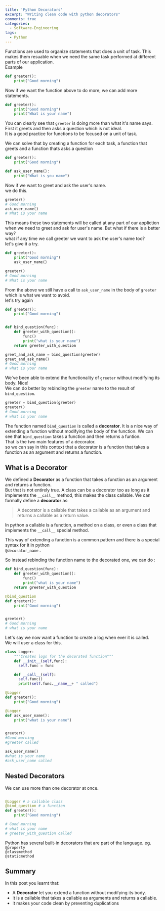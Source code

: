 ```yaml
---
title: 'Python Decorators'
excerpt: "Writing clean code with python decorators"
comments: true
categories:
  - Software-Engineering
tags:
  - Python
---
```


Functions are used to organize statements that does a unit of task. This makes them resuable when we need the same task performed at different parts of our application.  
Example
```python
def greeter():
    print("Good morning")
```
Now if we want the function above to do more, we can add more statements.
 ```python
 def greeter():
     print("Good morning")
     print("What is your name")
```
You can clearly see that ```greeter``` is doing more than what it's name says.  
First it greets and then asks a question which is not ideal.  
It is a good practice for functions to be focused on a unit of task.  

We can solve that by creating a function for each task, a function that greets and a function thats asks a question
```python
def greeter():
    print("Good morning")

def ask_user_name():
    print("What is you name")
```
Now if we want to greet and ask the user's name.  
we do this.
```python 
greeter() 
# Good morning
ask_user_name() 
# What is your name
```
This means these two statements will be called at any part of our appliction when we need to greet and ask for user's name. But what if there is a better way?  
what if any time we call greeter we want to ask the user's name too?  
let's give it a try.  
```python
def greeter():
    print("Good morning")
    ask_user_name()

greeter()
# Good morning
# What is your name
```
From the above we still have a call to ```ask_user_name``` in the body of ```greeter``` which is what we want to avoid.  
let's try again

```python
def greeter():
    print("Good morning")


def bind_question(func):
    def greeter_with_question():
        func()
        print("what is your name")
    return greeter_with_question

greet_and_ask_name = bind_question(greeter)
greet_and_ask_name()
# Good morning
# what is your name
```

We've been able to extend the functionality of ```greeter``` without modifying its body. Nice!  
We can do better by rebinding the ```greeter``` name to the result of ```bind_question```.

```python
greeter = bind_question(greeter)
greeter()
# Good morning
# what is your name
```

The function named ```bind_question``` is called a <b>decorator</b>. It is a nice way of extending a function without modifying the body of the function.
We can see that ```bind_question``` takes a function and then returns a funtion.  
That is the two main features of a decorator.  
so we can say in this context that a decorator is a function that takes a function as an argument and returns a function.

## What is a Decorator

We defined a <b>Decorator</b> as a function that takes a function as an argument and returns a function.  
But that is not entirely true. A class can be a decorator too as long as it implements the ```__call__```
method, this makes the class callable.
We can formally define a <b>decorator</b> as:

 >A decorator is a callable that takes a callable as an argument and returns a callable as a return value.


In python a callable is a function, a method on a class, or even a class that implements the ```__call__``` special method.

This way of extending a function is a common pattern and there is a special syntax for it in python  
```@decorator_name``` .  

So instead rebinding the function name to the decorated one,  we can do :  

```python
def bind_question(func):
    def greeter_with_question():
        func()
        print("what is your name")
    return greeter_with_question

@bind_question
def greeter():
    print("Good morning")


greeter()
# Good morning
# what is your name
```

Let's say we now want a function to create a log when ever it is called.  
We will user a class for this.

```python
class Logger:
    """Creates logs for the decorated function"""
    def __init__(self,func):
      self.func = func

    def __call__(self):
      self.func()
      print(self.func.__name__+ " called")

@Logger
def greeter():
    print("Good morning")

@Logger
def ask_user_name():
    print("what is your name")


greeter()
#Good morning
#greeter called

ask_user_name()
#what is your name
#ask_user_name called
```
## Nested Decorators

We can use more than one decorator at once.

```python

@Logger # a callable class 
@bind_question # a function 
def greeter():
    print("Good morning")

# Good morning
# what is your name
# greeter_with_question called

```

Python has several built-in decorators that are part of the language. eg.    
```@property```  
```@classmethod```  
```@staticmethod```  

## Summary
In this post you learnt that:  
* A __Decorator__ let you extend a function without modifying its body.  
* It is a callable that takes a callable as arguments and returns a callable.
* It makes your code clean by preventing duplications








  